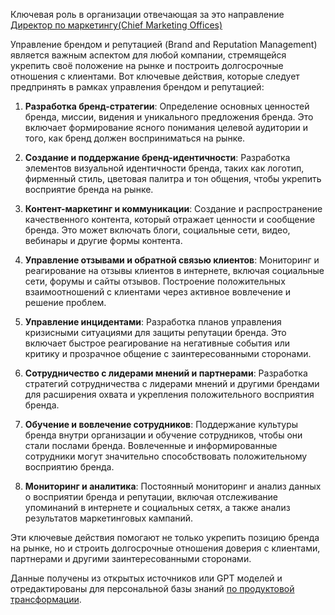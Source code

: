 Ключевая роль в организации отвечающая за это направление [Директор по маркетингу(Chief Marketing Offices)](/404) 

Управление брендом и репутацией (Brand and Reputation Management) является важным аспектом для любой компании, стремящейся укрепить своё положение на рынке и построить долгосрочные отношения с клиентами. Вот ключевые действия, которые следует предпринять в рамках управления брендом и репутацией:

1. **Разработка бренд-стратегии**: Определение основных ценностей бренда, миссии, видения и уникального предложения бренда. Это включает формирование ясного понимания целевой аудитории и того, как бренд должен восприниматься на рынке.

1. **Создание и поддержание бренд-идентичности**: Разработка элементов визуальной идентичности бренда, таких как логотип, фирменный стиль, цветовая палитра и тон общения, чтобы укрепить восприятие бренда на рынке.

1. **Контент-маркетинг и коммуникации**: Создание и распространение качественного контента, который отражает ценности и сообщение бренда. Это может включать блоги, социальные сети, видео, вебинары и другие формы контента.

1. **Управление отзывами и обратной связью клиентов**: Мониторинг и реагирование на отзывы клиентов в интернете, включая социальные сети, форумы и сайты отзывов. Построение положительных взаимоотношений с клиентами через активное вовлечение и решение проблем.

1. **Управление инцидентами**: Разработка планов управления кризисными ситуациями для защиты репутации бренда. Это включает быстрое реагирование на негативные события или критику и прозрачное общение с заинтересованными сторонами.

1. **Сотрудничество с лидерами мнений  и партнерами**: Разработка стратегий сотрудничества с  лидерами мнений и другими брендами для расширения охвата и укрепления положительного восприятия бренда.

1. **Обучение и вовлечение сотрудников**: Поддержание культуры бренда внутри организации и обучение сотрудников, чтобы они стали послами бренда. Вовлеченные и информированные сотрудники могут значительно способствовать положительному восприятию бренда.

1. **Мониторинг и аналитика**: Постоянный мониторинг и анализ данных о восприятии бренда и репутации, включая отслеживание упоминаний в интернете и социальных сетях, а также анализ результатов маркетинговых кампаний.

Эти ключевые действия помогают не только укрепить позицию бренда на рынке, но и строить долгосрочные отношения доверия с клиентами, партнерами и другими заинтересованными сторонами.

Данные получены из открытых источников  или GPT моделей  и отредактированы  для персональной базы знаний [по продуктовой трансформации](https://psf.master-strategy.ru/strategy-is.shtml).
